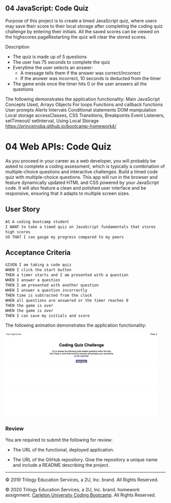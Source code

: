 ## 04 JavaScript: Code Quiz

Purpose of this project is to create a timed JavaScript quiz, where users may save their score to their local storage after completing the coding quiz challenge by entering their initials.
All the saved scores can be viewed on the highscores pageRestarting the quiz will clear the stored scores.

Description
- The quiz is made up of 5 questions 
- The user has 75 seconds to complete the quiz
- Everytime the user selects an answer:
  - A message tells them if the answer was correct/incorrect
  - If the answer was incorrect, 10 seconds is deducted from the timer
- The game ends once the timer hits 0 or the user answers all the questions

The following demonstrates the application functionality: Main JavaScript Concepts Used, 
Arrays
Objects
For loops
Functions and callback functions
User prompts
Alerts
Intervals
Conditional statements
DOM manipulation
Local storage accessClasses, CSS Transitions, Breakpoints  Event Listeners, setTimeout/ setInterval, Using Local Storage
https://princeinoba.github.io/bootcamp-homework4/


# 04 Web APIs: Code Quiz

As you proceed in your career as a web developer, you will probably be asked to complete a coding assessment, which is typically a combination of multiple-choice questions and interactive challenges. Build a timed code quiz with multiple-choice questions. This app will run in the browser and feature dynamically updated HTML and CSS powered by your JavaScript code. It will also feature a clean and polished user interface and be responsive, ensuring that it adapts to multiple screen sizes.

## User Story

```
AS A coding bootcamp student
I WANT to take a timed quiz on JavaScript fundamentals that stores high scores
SO THAT I can gauge my progress compared to my peers
```

## Acceptance Criteria

```
GIVEN I am taking a code quiz
WHEN I click the start button
THEN a timer starts and I am presented with a question
WHEN I answer a question
THEN I am presented with another question
WHEN I answer a question incorrectly
THEN time is subtracted from the clock
WHEN all questions are answered or the timer reaches 0
THEN the game is over
WHEN the game is over
THEN I can save my initials and score
```

The following animation demonstrates the application functionality:

![code quiz](04-web-apis-homework-demo.gif)

### Review

You are required to submit the following for review:

* The URL of the functional, deployed application.

* The URL of the GitHub repository. Give the repository a unique name and include a README describing the project.

- - -
© 2019 Trilogy Education Services, a 2U, Inc. brand. All Rights Reserved.


© 2020 Trilogy Education Services, a 2U, Inc. brand. homework assignment. [Carleton University Coding Bootcamp](https://bootcamp.carleton.ca/). All Rights Reserved.
